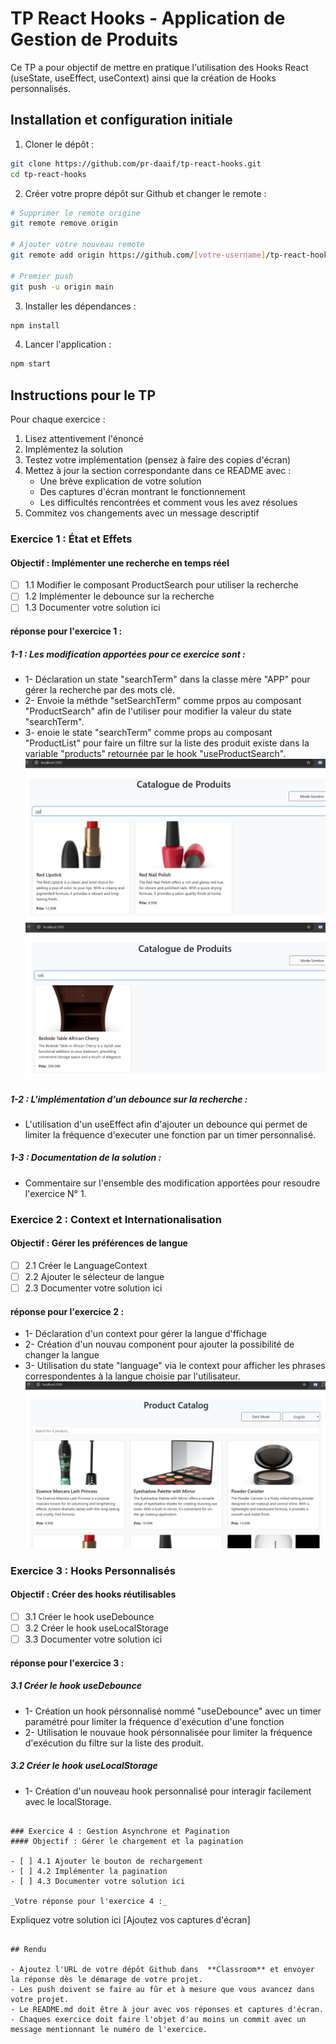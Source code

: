 # TP React Hooks - Application de Gestion de Produits

Ce TP a pour objectif de mettre en pratique l'utilisation des Hooks React (useState, useEffect, useContext) ainsi que la création de Hooks personnalisés.

## Installation et configuration initiale

1. Cloner le dépôt :
```bash
git clone https://github.com/pr-daaif/tp-react-hooks.git
cd tp-react-hooks
```

2. Créer votre propre dépôt sur Github et changer le remote :
```bash
# Supprimer le remote origine
git remote remove origin

# Ajouter votre nouveau remote
git remote add origin https://github.com/[votre-username]/tp-react-hooks.git

# Premier push
git push -u origin main
```

3. Installer les dépendances :
```bash
npm install
```

4. Lancer l'application :
```bash
npm start
```

## Instructions pour le TP

Pour chaque exercice :
1. Lisez attentivement l'énoncé
2. Implémentez la solution
3. Testez votre implémentation (pensez à faire des copies d'écran)
4. Mettez à jour la section correspondante dans ce README avec :
   - Une brève explication de votre solution
   - Des captures d'écran montrant le fonctionnement
   - Les difficultés rencontrées et comment vous les avez résolues
5. Commitez vos changements avec un message descriptif

### Exercice 1 : État et Effets 
#### Objectif : Implémenter une recherche en temps réel

- [ ] 1.1 Modifier le composant ProductSearch pour utiliser la recherche
- [ ] 1.2 Implémenter le debounce sur la recherche
- [ ] 1.3 Documenter votre solution ici

#### réponse pour l'exercice 1 :
##### 1-1 : Les modification apportées pour ce exercice sont :
- 1- Déclaration un state "searchTerm" dans la classe mère "APP" pour gérer la recherche par des mots clé.
- 2- Envoie la méthde "setSearchTerm" comme prpos au composant "ProductSearch" afin de l'utiliser pour modifier la valeur du state "searchTerm".
- 3- enoie le state "searchTerm" comme props au composant "ProductList" pour faire un filtre sur la liste des produit existe dans la variable "products" retournée par le hook "useProductSearch".
![alt text](captures/ex1-image1.png)
![alt text](captures/ex1-image2.png)

##### 1-2 : L'implémentation d'un debounce sur la recherche :
- L'utilisation d'un useEffect afin d'ajouter un debounce qui permet de limiter la fréquence d'executer une fonction par un timer personnalisé.

##### 1-3 : Documentation de la solution :
- Commentaire sur l'ensemble des modification apportées pour resoudre l'exercice N° 1.

### Exercice 2 : Context et Internationalisation
#### Objectif : Gérer les préférences de langue

- [ ] 2.1 Créer le LanguageContext
- [ ] 2.2 Ajouter le sélecteur de langue
- [ ] 2.3 Documenter votre solution ici

#### réponse pour l'exercice 2 :
- 1- Déclaration d'un context pour gérer la langue d'ffichage
- 2- Création d'un nouvau component pour ajouter la possibilité de changer la langue
- 3- Utilisation du state "language" via le context pour afficher les phrases correspondentes à la langue choisie par l'utilisateur.
![alt text](captures/ex2-image1.png)

### Exercice 3 : Hooks Personnalisés
#### Objectif : Créer des hooks réutilisables

- [ ] 3.1 Créer le hook useDebounce
- [ ] 3.2 Créer le hook useLocalStorage
- [ ] 3.3 Documenter votre solution ici

#### réponse pour l'exercice 3 :
##### 3.1 Créer le hook useDebounce
- 1- Création un hook pérsonnalisé nommé "useDebounce" avec un timer paramétré pour limiter la fréquence d'exécution d'une fonction
- 2- Utilisation le nouvaue hook pérsonnalisée pour limiter la fréquence d'exécution du filtre sur la liste des produit.

##### 3.2 Créer le hook useLocalStorage
- 1- Création d'un nouveau hook personnalisé pour interagir facilement avec le localStorage.
```

### Exercice 4 : Gestion Asynchrone et Pagination
#### Objectif : Gérer le chargement et la pagination

- [ ] 4.1 Ajouter le bouton de rechargement
- [ ] 4.2 Implémenter la pagination
- [ ] 4.3 Documenter votre solution ici

_Votre réponse pour l'exercice 4 :_
```
Expliquez votre solution ici
[Ajoutez vos captures d'écran]
```

## Rendu

- Ajoutez l'URL de votre dépôt Github dans  **Classroom** et envoyer la réponse dès le démarage de votre projet.
- Les push doivent se faire au fûr et à mesure que vous avancez dans votre projet.
- Le README.md doit être à jour avec vos réponses et captures d'écran. 
- Chaques exercice doit faire l'objet d'au moins un commit avec un message mentionnant le numéro de l'exercice.